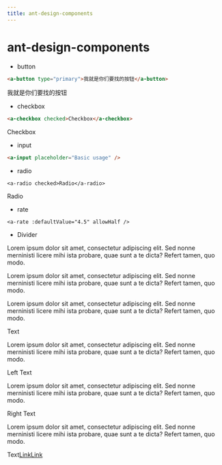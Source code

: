 ```yaml
---
title: ant-design-components
---
```

# ant-design-components

- button

```md
<a-button type="primary">我就是你们要找的按钮</a-button>
```

<a-button type="primary">我就是你们要找的按钮</a-button>

- checkbox

```md
<a-checkbox checked>Checkbox</a-checkbox>
```

<a-checkbox checked>Checkbox</a-checkbox>

- input

```md
<a-input placeholder="Basic usage" />
```

<a-input placeholder="Basic usage" />

- radio

```
<a-radio checked>Radio</a-radio>
```

<a-radio checked>Radio</a-radio>

- rate

```
<a-rate :defaultValue="4.5" allowHalf />
```

<a-rate :defaultValue="4.5" allowHalf />

- Divider 

<p>
Lorem ipsum dolor sit amet, consectetur adipiscing elit. Sed nonne merninisti licere mihi ista probare, quae sunt a te dicta? Refert tamen, quo modo. 
</p>    <a-Divider />
<p> 
Lorem ipsum dolor sit amet, consectetur adipiscing elit. Sed nonne merninisti licere mihi ista probare, quae sunt a te dicta? Refert tamen, quo modo.
</p><a-Divider dashed /> 
<p>
Lorem ipsum dolor sit amet, consectetur adipiscing elit. Sed nonne merninisti licere mihi ista probare, quae sunt a te dicta? Refert tamen, quo modo.
</p><a-Divider>Text</a-Divider>
<p>
Lorem ipsum dolor sit amet, consectetur adipiscing elit. Sed nonne merninisti licere mihi ista probare, quae sunt a te dicta? Refert tamen, quo modo.
</p><a-Divider orientation="left">Left Text</a-Divider>
<p>
Lorem ipsum dolor sit amet, consectetur adipiscing elit. Sed nonne merninisti licere mihi ista probare, quae sunt a te dicta? Refert tamen, quo modo.
</p><a-Divider orientation="right">Right Text</a-Divider>
<p>
Lorem ipsum dolor sit amet, consectetur adipiscing elit. Sed nonne merninisti licere mihi ista probare, quae sunt a te dicta? Refert tamen, quo modo.
</p>
Text<a-Divider type="vertical" /><a href="#">Link</a><a-Divider type="vertical" /><a href="#">Link</a>

<a-Calendar onPanelChange={onPanelChange} />

<a-Steps>
<a-Step title="Finished" description="This is a description." />
<a-Step title="In Progress" subTitle="Left 00:00:08" description="This is a description." />
<a-Step title="Waiting" description="This is a description." />
</a-Steps>


<a-Spin />


